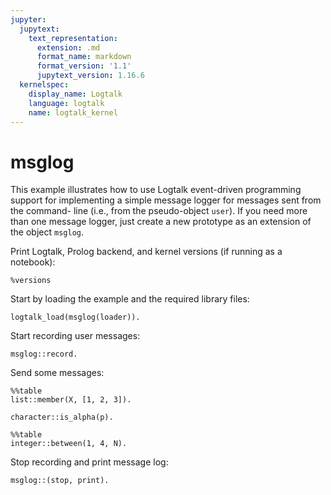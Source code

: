 ```yaml
---
jupyter:
  jupytext:
    text_representation:
      extension: .md
      format_name: markdown
      format_version: '1.1'
      jupytext_version: 1.16.6
  kernelspec:
    display_name: Logtalk
    language: logtalk
    name: logtalk_kernel
---
```


<!--
________________________________________________________________________

This file is part of Logtalk <https://logtalk.org/>  
SPDX-FileCopyrightText: 1998-2025 Paulo Moura <pmoura@logtalk.org>  
SPDX-License-Identifier: Apache-2.0

Licensed under the Apache License, Version 2.0 (the "License");
you may not use this file except in compliance with the License.
You may obtain a copy of the License at

    http://www.apache.org/licenses/LICENSE-2.0

Unless required by applicable law or agreed to in writing, software
distributed under the License is distributed on an "AS IS" BASIS,
WITHOUT WARRANTIES OR CONDITIONS OF ANY KIND, either express or implied.
See the License for the specific language governing permissions and
limitations under the License.
________________________________________________________________________
-->

# msglog

This example illustrates how to use Logtalk event-driven programming support
for implementing a simple message logger for messages sent from the command-
line (i.e., from the pseudo-object `user`). If you need more than one message 
logger, just create a new prototype as an extension of the object `msglog`.

Print Logtalk, Prolog backend, and kernel versions (if running as a notebook):

```logtalk
%versions
```

Start by loading the example and the required library files:

```logtalk
logtalk_load(msglog(loader)).
```

Start recording user messages:

```logtalk
msglog::record.
```

<!--
true.
-->

Send some messages:

```logtalk
%%table
list::member(X, [1, 2, 3]).
```

<!--
X = 1 ;
X = 2 ;
X = 3 ;
false.
-->

```logtalk
character::is_alpha(p).
```

<!--
true.
-->

```logtalk
%%table
integer::between(1, 4, N).
```

<!--
N = 1 ;
N = 2 ;
N = 3 ;
N = 4 ;
false.
-->

Stop recording and print message log:

```logtalk
msglog::(stop, print).
```

<!--
list::member(X, [1, 2, 3]).
character::is_alpha(p).
integer::between(1, 4, N).

true.
-->
